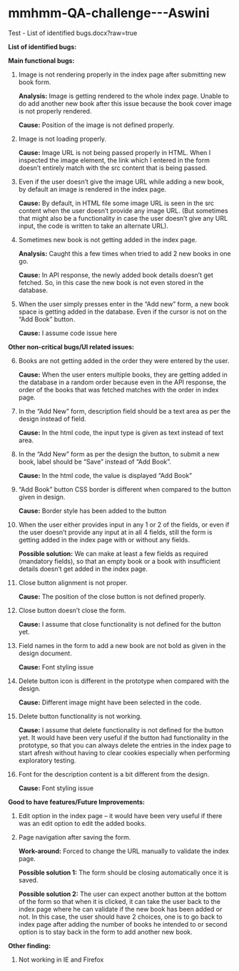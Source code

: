 # mmhmm-QA-challenge---Aswini

Test - List of identified bugs.docx?raw=true

**List of identified bugs:**

**Main functional bugs:**

1.	Image is not rendering properly in the index page after submitting new book form.

     **Analysis:** Image is getting rendered to the whole index page. Unable to do add another new book after this issue because the book cover image is not properly rendered.
     
     **Cause:** Position of the image is not defined properly.

2.	Image is not loading properly.

     **Cause:** Image URL is not being passed properly in HTML. When I inspected the image element, the link which I entered in the form doesn’t entirely match with the src   content that is being passed.

3.	Even if the user doesn’t give the image URL while adding a new book, by default an image is rendered in the index page.

     **Cause:** By default, in HTML file some image URL is seen in the src content when the user doesn’t provide any image URL. (But sometimes that might also be a functionality in case the user doesn’t give any URL input, the code is written to take an alternate URL).

4.	Sometimes new book is not getting added in the index page.

    **Analysis:** Caught this a few times when tried to add 2 new books in one go. 

    **Cause:** In API response, the newly added book details doesn’t get fetched. So, in this case the new book is not even stored in the database.

5.	When the user simply presses enter in the “Add new” form, a new book space is getting added in the database. Even if the cursor is not on the “Add Book” button.

    **Cause:** I assume code issue here

**Other non-critical bugs/UI related issues:**

6.	Books are not getting added in the order they were entered by the user.

    **Cause:** When the user enters multiple books, they are getting added in the database in a random order because even in the API response, the order of the books that was fetched matches with the order in index page.

7.	In the “Add New” form, description field should be a text area as per the design instead of field.

    **Cause:** In the html code, the input type is given as text instead of text area.

8.	In the “Add New” form as per the design the button, to submit a new book, label should be “Save” instead of “Add Book”.

    **Cause:** In the html code, the value is displayed “Add Book”

9.	“Add Book” button CSS border is different when compared to the button given in design. 
 
    **Cause:** Border style has been added to the button


10.	When the user either provides input in any 1 or 2 of the fields, or even if the user doesn’t provide any input at in all 4 fields, still the form is getting added in the index page with or without any fields.

    **Possible solution:** We can make at least a few fields as required (mandatory fields), so that an empty book or a book with insufficient details doesn’t get added in the index page.

11.	Close button alignment is not proper.

    **Cause:** The position of the close button is not defined properly.

12.	Close button doesn’t close the form.

    **Cause:** I assume that close functionality is not defined for the button yet.

13.	Field names in the form to add a new book are not bold as given in the design document.

    **Cause:** Font styling issue

14.	Delete button icon is different in the prototype when compared with the design.

    **Cause:** Different image might have been selected in the code.

15.	Delete button functionality is not working.

    **Cause:** I assume that delete functionality is not defined for the button yet.
It would have been very useful if the button had functionality in the prototype, so that you can always delete the entries in the index page to start afresh without having to clear cookies especially when performing exploratory testing.

16.	Font for the description content is a bit different from the design.

    **Cause:** Font styling issue

**Good to have features/Future Improvements:**

1.	Edit option in the index page – it would have been very useful if there was an edit option to edit the added books.
2.	Page navigation after saving the form. 

    **Work-around:** Forced to change the URL manually to validate the index page.
    
    **Possible solution 1:** The form should be closing automatically once it is saved.

    **Possible solution 2:** The user can expect another button at the bottom of the form so that when it is clicked, it can take the user back to the index page where he can validate if the new book has been added or not.
In this case, the user should have 2 choices, one is to go back to index page after adding the number of books he intended to or second option is to stay back in the form to add another new book.

**Other finding:**
1.	Not working in IE and Firefox








